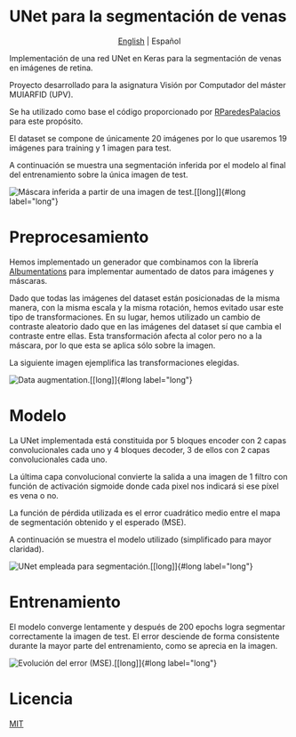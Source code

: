 # UNet para la segmentación de venas

<p align="center">
  <a href="README.md">English</a> |
  <span>Español</span>
</p>

Implementación de una red UNet en Keras para la segmentación de venas en imágenes de retina.

Proyecto desarrollado para la asignatura Visión por Computador del máster MUIARFID (UPV).

Se ha utilizado como base el código proporcionado por [RParedesPalacios](https://github.com/RParedesPalacios/ComputerVisionLab/blob/master/src/segmen.py) para este propósito.

El dataset se compone de únicamente 20 imágenes por lo que usaremos 19 imágenes para training y 1 imagen para test.

A continuación se muestra una segmentación inferida por el modelo al final del entrenamiento sobre la única imagen de test.

![Máscara inferida a partir de una imagen de test.[\[long\]]{#long
label="long"}](imgs/predicted.png)

# Preprocesamiento

Hemos implementado un generador que combinamos con la librería
[Albumentations](https://github.com/albumentations-team/albumentations) para implementar aumentado de datos para imágenes y máscaras.

Dado que todas las imágenes del dataset están posicionadas de la misma manera, con la misma escala y la misma rotación, hemos evitado usar este tipo de transformaciones. En su lugar, hemos utilizado un cambio de contraste aleatorio dado que en las imágenes del dataset sí que cambia el contraste entre ellas. Esta transformación afecta al color pero no a la máscara, por lo que esta se aplica sólo sobre la imagen.

La siguiente imagen ejemplifica las transformaciones elegidas.

![Data augmentation.[\[long\]]{#long
label="long"}](imgs/augmentation.png)

# Modelo

La UNet implementada está constituida por 5 bloques encoder con 2 capas convolucionales cada uno y 4 bloques decoder, 3 de ellos con 2 capas convolucionales cada uno.

La última capa convolucional convierte la salida a una imagen de 1 filtro con función de activación sigmoide donde cada pixel nos indicará si ese píxel es vena o no.

La función de pérdida utilizada es el error cuadrático medio entre el mapa de segmentación obtenido y el esperado (MSE).

A continuación se muestra el modelo utilizado (simplificado para mayor claridad).

![UNet empleada para segmentación.[\[long\]]{#long
label="long"}](imgs/model_simple.png)

# Entrenamiento

El modelo converge lentamente y después de 200 epochs logra
segmentar correctamente la imagen de test. El error desciende de forma consistente durante la mayor parte del entrenamiento, como se aprecia en la imagen.

![Evolución del error (MSE).[\[long\]]{#long
label="long"}](imgs/loss.png)

# Licencia

[MIT](LICENSE)